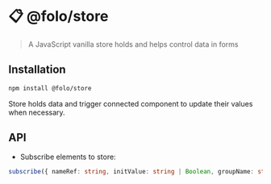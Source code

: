 # 📋 @folo/store

> A JavaScript vanilla store holds and helps control data in forms

## Installation

```sh
npm install @folo/store
```

Store holds data and trigger connected component to update their values when
necessary.

## API

- Subscribe elements to store:

```ts
subscribe({ nameRef: string, initValue: string | Boolean, groupName: string, storeID: string }, updater: function);
```
